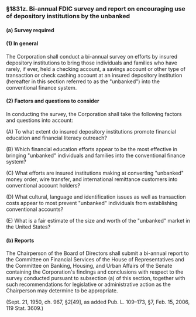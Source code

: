 ### §1831z. Bi-annual FDIC survey and report on encouraging use of depository institutions by the unbanked ###

#### (a) Survey required ####

#### (1) In general ####

The Corporation shall conduct a bi-annual survey on efforts by insured depository institutions to bring those individuals and families who have rarely, if ever, held a checking account, a savings account or other type of transaction or check cashing account at an insured depository institution (hereafter in this section referred to as the "unbanked") into the conventional finance system.

#### (2) Factors and questions to consider ####

In conducting the survey, the Corporation shall take the following factors and questions into account:

(A) To what extent do insured depository institutions promote financial education and financial literacy outreach?

(B) Which financial education efforts appear to be the most effective in bringing "unbanked" individuals and families into the conventional finance system?

(C) What efforts are insured institutions making at converting "unbanked" money order, wire transfer, and international remittance customers into conventional account holders?

(D) What cultural, language and identification issues as well as transaction costs appear to most prevent "unbanked" individuals from establishing conventional accounts?

(E) What is a fair estimate of the size and worth of the "unbanked" market in the United States?

#### (b) Reports ####

The Chairperson of the Board of Directors shall submit a bi-annual report to the Committee on Financial Services of the House of Representatives and the Committee on Banking, Housing, and Urban Affairs of the Senate containing the Corporation's findings and conclusions with respect to the survey conducted pursuant to subsection (a) of this section, together with such recommendations for legislative or administrative action as the Chairperson may determine to be appropriate.

(Sept. 21, 1950, ch. 967, §2[49], as added Pub. L. 109–173, §7, Feb. 15, 2006, 119 Stat. 3609.)